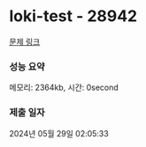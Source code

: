 # loki-test - 28942 

[문제 링크](https:///exam/8452/loki-test/quiz/1) 

### 성능 요약

메모리: 2364kb, 시간: 0second

### 제출 일자

2024년 05월 29일 02:05:33


